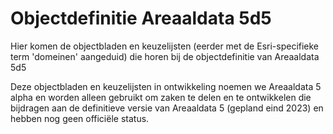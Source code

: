 ﻿# Objectdefinitie Areaaldata 5d5

Hier komen de objectbladen en keuzelijsten (eerder met de Esri-specifieke term 'domeinen' aangeduid) die horen bij de objectdefinitie van Areaaldata 5d5

Deze objectbladen en keuzelijsten in ontwikkeling noemen we Areaaldata 5 alpha en worden alleen gebruikt om zaken te delen en te ontwikkelen die bijdragen aan de definitieve versie van Areaaldata 5 (gepland eind 2023) en hebben nog geen officiële status.
